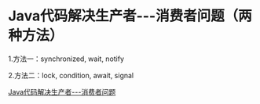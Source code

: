 # Java代码解决生产者---消费者问题（两种方法）

1.方法一：synchronized, wait, notify 

2.方法二：lock, condition, await, signal

[Java代码解决生产者---消费者问题](https://blog.csdn.net/u010452388/article/details/82624599)